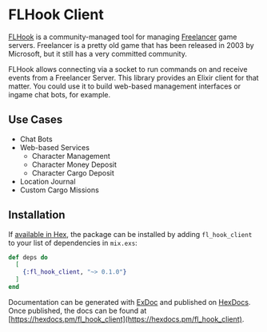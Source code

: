 # FLHook Client

[FLHook](https://github.com/DiscoveryGC/FLHook) is a community-managed tool for
managing [Freelancer](<https://en.wikipedia.org/wiki/Freelancer_(video_game)>)
game servers. Freelancer is a pretty old game that has been released in 2003 by
Microsoft, but it still has a very committed community.

FLHook allows connecting via a socket to run commands on and receive events from
a Freelancer Server. This library provides an Elixir client for that matter. You
could use it to build web-based management interfaces or ingame chat bots, for
example.

## Use Cases

- Chat Bots
- Web-based Services
  - Character Management
  - Character Money Deposit
  - Character Cargo Deposit
- Location Journal
- Custom Cargo Missions

## Installation

If [available in Hex](https://hex.pm/docs/publish), the package can be installed
by adding `fl_hook_client` to your list of dependencies in `mix.exs`:

```elixir
def deps do
  [
    {:fl_hook_client, "~> 0.1.0"}
  ]
end
```

Documentation can be generated with [ExDoc](https://github.com/elixir-lang/ex_doc)
and published on [HexDocs](https://hexdocs.pm). Once published, the docs can
be found at [https://hexdocs.pm/fl_hook_client](https://hexdocs.pm/fl_hook_client).
